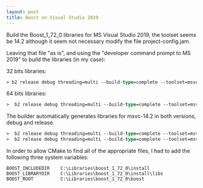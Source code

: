 ```yaml
---
layout: post
title: Boost on Visual Studio 2019
---
```


Build the Boost_1_72_0 libraries for MS Visual Studio 2019, the toolset seems be 14.2 although it seem not necessary modify the file project-config.jam.

Leaving that file "as is", and using the "developer command prompt to MS 2019" to build the libraries (in my case):

32 bits libraries:
```ps
> b2 release debug threading=multi --build-type=complete --toolset=msvc stage
```
64 bits libraries:
```ps
>  b2 release debug threading=multi --build-type=complete --toolset=msvc address-model=64 stage
```
The builder automatically generates libraries for msvc-14.2 in both versions, debug and release.
```ps
>  b2 release debug threading=multi --build-type=complete --toolset=msvc address-model=64 stage
>  b2 release debug threading=multi --build-type=complete --toolset=msvc address-model=64 install --prefix=install
```

In order to allow CMake to find all of the appropriate files, I had to add the following three system variables:

    BOOST_INCLUDEDIR    C:\Libraries\boost_1_72_0\install
    BOOST_LIBRARYDIR    C:\Libraries\boost_1_72_0\install\libs
    BOOST_ROOT          C:\Libraries\boost_1_72_0\boost



